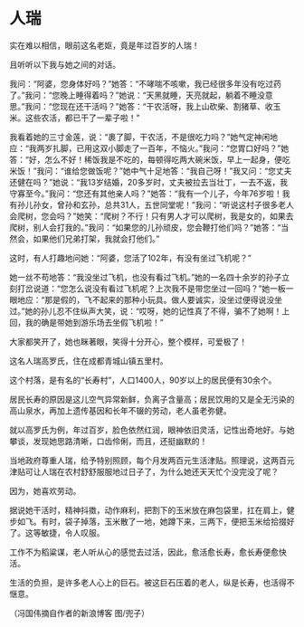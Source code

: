 # 人瑞

实在难以相信，眼前这名老妪，竟是年过百岁的人瑞！ 

且听听以下我与她之间的对话。 

我问：“阿婆，您身体好吗？”她答：“不哮喘不咳嗽，我已经很多年没有吃过药了。”我问：“您晚上睡得着吗？”她说：“天黑就睡，天亮就起，躺着不睡没意思。”我问：“您现在还干活吗？”她答：“干农活呀，我上山砍柴、割猪草、收玉米。这些农活，都已干了一辈子啦！” 

我看着她的三寸金莲，说：“裹了脚，干农活，不是很吃力吗？”她气定神闲地应：“我两岁扎脚，已用这双小脚走了一百年，不恼火。”我问：“您胃口好吗？”她答：“好，怎么不好！稀饭我是不吃的，每顿得吃两大碗米饭，早上一起身，便吃米饭！”我问：“谁给您做饭呢？”她中气十足地答：“我自己呀！”我又问：“您丈夫还健在吗？”她说：“我13岁结婚，20多岁时，丈夫被拉去当壮丁，一去不返，我守寡至今。”我问：“您还有其他亲人吗？”她答：“我有一个儿子，今年76岁啦！我有孙儿孙女，曾孙和玄孙，总共31人，五世同堂呢！”我问：“听说这村子很多老人会爬树，您会吗？”她笑：“爬树？不行！只有男人才可以爬树，我是女的，如果去爬树，别人会打我的。”我问：“如果您的儿孙顽皮，您会鞭打他们吗？”她答：“当然会，如果他们兄弟打架，我就会打他们。” 

这时，有人打趣地问她：“阿婆，您活了102年，有没有坐过飞机呢？” 

她一丝不苟地答：“我没坐过飞机，也没有看过飞机。”她的一名四十余岁的孙子立刻打岔说道：“您怎么说没有看过飞机呢？上次我不是带您坐过一回吗？”她一板一眼地应：“那是假的，飞不起来的那种小玩具。做人要诚实，没坐过便得说没坐过。”她的孙儿忍不住纵声大笑，说：“哎呀，她的记性真了不得，骗不了她啊！上回，我的确是带她到游乐场去坐假飞机啦！” 

大家都笑开了，她也眯著眼，笑得十分开心，整个模样，可爱极了！ 

这名人瑞高罗氏，住在成都青城山镇五里村。 

这个村落，是有名的“长寿村”，人口1400人，90岁以上的居民便有30余个。 

居民长寿的原因是这儿空气异常新鲜，负离子含量高；居民饮用的又是全无污染的高山泉水，再加上遗传基因和长年不辍的劳动，老人虽老弥健。 

就以高罗氏为例，年过百岁，脸色依然红润，眼神依旧灵活，记性出奇地好。与她攀谈，发现她思路清晰，口齿伶俐，而且，还挺幽默的！ 

当地政府尊重人瑞，给予特别照顾，每个月发两百元生活津贴。照理说，这两百元津贴可让人瑞在农村舒舒服服地过日子了，为什么她还天天忙个没完没了呢？ 

因为，她喜欢劳动。 

据说她干活时，精神抖擞，动作麻利，把割下的玉米放在麻包袋里，扛在肩上，健步如飞。有时，袋子掉落，玉米散了一地，她蹲下来，三两下，便把玉米给拾掇好了。这等敏捷，令人叹服。 

工作不为稻粱谋，老人听从心的感觉去过活，因此，愈活愈长寿，愈长寿便愈快活。 

生活的负担，是许多老人心上的巨石。被这巨石压着的老人，纵是长寿，也活得不惬意。 

（冯国伟摘自作者的新浪博客 图/兜子）